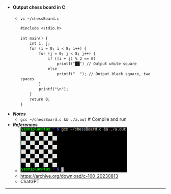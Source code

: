 - #### Output chess board in C
    - `vi ~/chessBoard.c`
      ```
      #include <stdio.h>
      
      int main() {
          int i, j;
          for (i = 0; i < 8; i++) {
              for (j = 0; j < 8; j++) {
                  if ((i + j) % 2 == 0)
                      printf("██") // Output white square
                  else
                      printf("  "); // Output black square, two spaces
              }
              printf("\n");
          }
          return 0;
      }
      ```
- ***Notes***
    - `gcc ~/chessBoard.c && ./a.out` # Compile and run
- ***References***
    - ![2023-08-13_11-05.png](../assets/2023-08-13_11-05.png)
    - https://archive.org/download/c-100_20230813
    - ChatGPT
- ---
